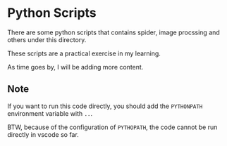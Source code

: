 # Python Scripts

There are some python scripts that contains spider, image procssing and others under this directory.

These scripts are a practical exercise in my learning.

As time goes by, I will be adding more content.

## Note

If you want to run this code directly, you should add the `PYTHONPATH` environment variable with `..`.

BTW, because of the configuration of `PYTHOPATH`, the code cannot be run directly in vscode so far.
